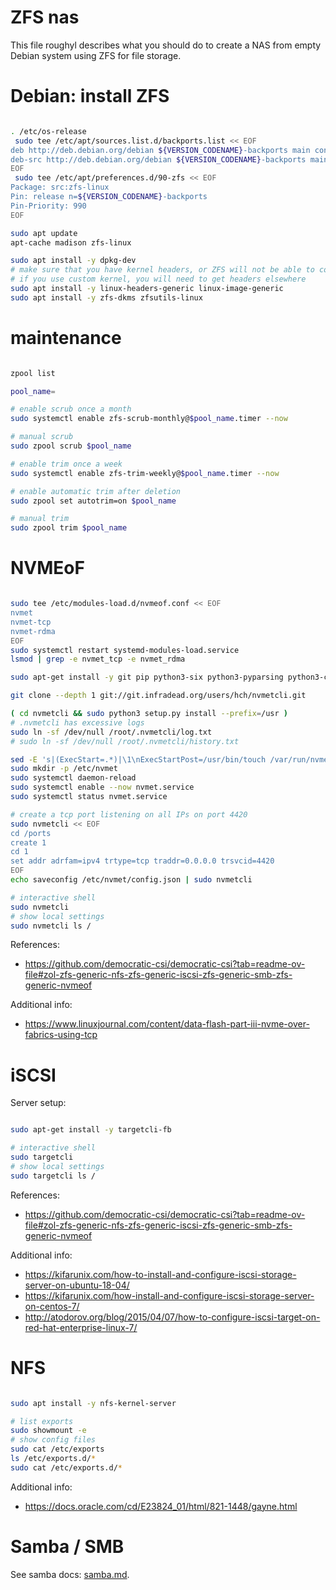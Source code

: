 
# ZFS nas

This file roughyl describes what you should do
to create a NAS from empty Debian system using ZFS for file storage.

# Debian: install ZFS

```bash

. /etc/os-release
 sudo tee /etc/apt/sources.list.d/backports.list << EOF
deb http://deb.debian.org/debian ${VERSION_CODENAME}-backports main contrib
deb-src http://deb.debian.org/debian ${VERSION_CODENAME}-backports main contrib
EOF
 sudo tee /etc/apt/preferences.d/90-zfs << EOF
Package: src:zfs-linux
Pin: release n=${VERSION_CODENAME}-backports
Pin-Priority: 990
EOF

sudo apt update
apt-cache madison zfs-linux

sudo apt install -y dpkg-dev
# make sure that you have kernel headers, or ZFS will not be able to compile
# if you use custom kernel, you will need to get headers elsewhere
sudo apt install -y linux-headers-generic linux-image-generic
sudo apt install -y zfs-dkms zfsutils-linux

```

# maintenance

```bash

zpool list

pool_name=

# enable scrub once a month
sudo systemctl enable zfs-scrub-monthly@$pool_name.timer --now

# manual scrub
sudo zpool scrub $pool_name

# enable trim once a week
sudo systemctl enable zfs-trim-weekly@$pool_name.timer --now

# enable automatic trim after deletion
sudo zpool set autotrim=on $pool_name

# manual trim
sudo zpool trim $pool_name

```

# NVMEoF

```bash

sudo tee /etc/modules-load.d/nvmeof.conf << EOF
nvmet
nvmet-tcp
nvmet-rdma
EOF
sudo systemctl restart systemd-modules-load.service
lsmod | grep -e nvmet_tcp -e nvmet_rdma

sudo apt-get install -y git pip python3-six python3-pyparsing python3-configshell-fb

git clone --depth 1 git://git.infradead.org/users/hch/nvmetcli.git

( cd nvmetcli && sudo python3 setup.py install --prefix=/usr )
# .nvmetcli has excessive logs
sudo ln -sf /dev/null /root/.nvmetcli/log.txt
# sudo ln -sf /dev/null /root/.nvmetcli/history.txt

sed -E 's|(ExecStart=.*)|\1\nExecStartPost=/usr/bin/touch /var/run/nvmet-config-loaded|' ./nvmetcli/nvmet.service | sudo tee /etc/systemd/system/nvmet.service
sudo mkdir -p /etc/nvmet
sudo systemctl daemon-reload
sudo systemctl enable --now nvmet.service
sudo systemctl status nvmet.service

# create a tcp port listening on all IPs on port 4420
sudo nvmetcli << EOF
cd /ports
create 1
cd 1
set addr adrfam=ipv4 trtype=tcp traddr=0.0.0.0 trsvcid=4420
EOF
echo saveconfig /etc/nvmet/config.json | sudo nvmetcli

# interactive shell
sudo nvmetcli
# show local settings
sudo nvmetcli ls /

```

References:
- https://github.com/democratic-csi/democratic-csi?tab=readme-ov-file#zol-zfs-generic-nfs-zfs-generic-iscsi-zfs-generic-smb-zfs-generic-nvmeof

Additional info:
- https://www.linuxjournal.com/content/data-flash-part-iii-nvme-over-fabrics-using-tcp

# iSCSI

Server setup:

```bash

sudo apt-get install -y targetcli-fb

# interactive shell
sudo targetcli
# show local settings
sudo targetcli ls /

```

References:
- https://github.com/democratic-csi/democratic-csi?tab=readme-ov-file#zol-zfs-generic-nfs-zfs-generic-iscsi-zfs-generic-smb-zfs-generic-nvmeof

Additional info:
- https://kifarunix.com/how-to-install-and-configure-iscsi-storage-server-on-ubuntu-18-04/
- https://kifarunix.com/how-install-and-configure-iscsi-storage-server-on-centos-7/
- http://atodorov.org/blog/2015/04/07/how-to-configure-iscsi-target-on-red-hat-enterprise-linux-7/

# NFS

```bash

sudo apt install -y nfs-kernel-server

# list exports
sudo showmount -e
# show config files
sudo cat /etc/exports
ls /etc/exports.d/*
sudo cat /etc/exports.d/*

```

Additional info:
- https://docs.oracle.com/cd/E23824_01/html/821-1448/gayne.html

# Samba / SMB

See samba docs: [samba.md](../../../docs/samba.md).

